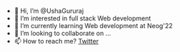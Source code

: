 - 👋 Hi, I’m @UshaGururaj
- 👀 I’m interested in full stack Web development
- 🌱 I’m currently learning Web development at Neog'22
- 💞️ I’m looking to collaborate on ...
- 📫 How to reach me? [Twitter](https://twitter.com/USHABG1)

<!---
UshaGururaj/UshaGururaj is a ✨ special ✨ repository because its `README.md` (this file) appears on your GitHub profile.
You can click the Preview link to take a look at your changes.
--->
